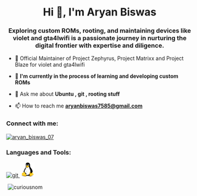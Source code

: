 <h1 align="center">Hi 👋, I'm Aryan Biswas</h1>
<h3 align="center">Exploring custom ROMs, rooting, and maintaining devices like violet and gta4lwifi is a passionate journey in nurturing the digital frontier with expertise and diligence.</h3>

- 🔭 Official Maintainer of Project Zephyrus, Project Matrixx and Project Blaze for violet and gta4lwifi

- 🌱 **I'm currently in the process of learning and developing custom ROMs**

- 💬 Ask me about **Ubuntu , git , rooting stuff**

- 📫 How to reach me **aryanbiswas7585@gmail.com**

<h3 align="left">Connect with me:</h3>
<p align="left">
<a href="https://instagram.com/aryan_biswas_07" target="blank"><img align="center" src="https://raw.githubusercontent.com/rahuldkjain/github-profile-readme-generator/master/src/images/icons/Social/instagram.svg" alt="aryan_biswas_07" height="30" width="40" /></a>
</p>

<h3 align="left">Languages and Tools:</h3>
<p align="left"> <a href="https://git-scm.com/" target="_blank" rel="noreferrer"> <img src="https://www.vectorlogo.zone/logos/git-scm/git-scm-icon.svg" alt="git" width="40" height="40"/> </a> <a href="https://www.linux.org/" target="_blank" rel="noreferrer"> <img src="https://raw.githubusercontent.com/devicons/devicon/master/icons/linux/linux-original.svg" alt="linux" width="40" height="40"/> </a> </p>

<p>&nbsp;<img align="center" src="https://github-readme-stats.vercel.app/api?username=curiousnom&show_icons=true&locale=en" alt="curiousnom" /></p>
